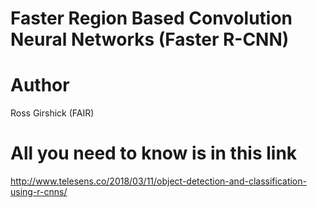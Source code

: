 # Faster Region Based Convolution Neural Networks (Faster R-CNN)

# Author
Ross Girshick (FAIR)

# All you need to know is in this link

http://www.telesens.co/2018/03/11/object-detection-and-classification-using-r-cnns/
